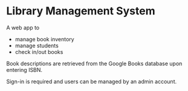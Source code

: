 # Library Management System
A web app to
- manage book inventory
- manage students
- check in/out books

Book descriptions are retrieved from the Google Books database upon entering ISBN.

Sign-in is required and users can be managed by an admin account.
